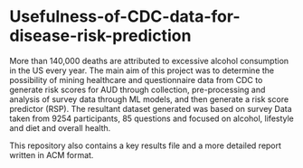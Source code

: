 # Usefulness-of-CDC-data-for-disease-risk-prediction
More than 140,000 deaths are attributed to excessive alcohol consumption in the US every year. The main aim of this project was to determine the possibility of mining healthcare and questionnaire data from CDC to generate risk scores for AUD through collection, pre-processing and analysis of survey data through ML models, and then generate a risk score predictor (RSP). The resultant dataset generated was based on survey Data taken from  9254 participants, 85 questions and focused on alcohol, lifestyle and diet and overall health. 

This repository also contains a key results file and a more detailed report written in ACM format. 

